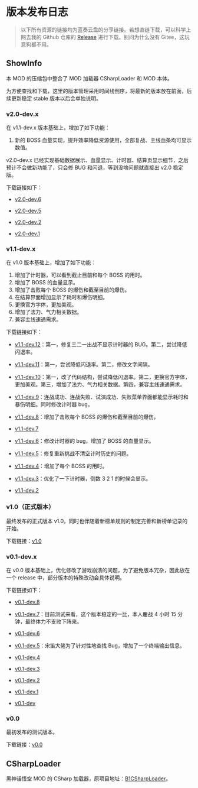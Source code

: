 # 版本发布日志

> 以下所有资源的链接均为蓝奏云盘的分享链接。若想直链下载，可以科学上网去我的 Github 仓库的 [Release](https://github.com/DavidingPlus/b1-showinfo-docs/releases) 进行下载。别问为什么没有 Gitee，这玩意狗都不用。

## ShowInfo

本 MOD 的压缩包中整合了 MOD 加载器 CSharpLoader 和 MOD 本体。

为方便查找和下载，这里的版本管理采用时间线倒序，将最新的版本放在前面，后续更新稳定 stable 版本以后会单独说明。

### v2.0-dev.x

在 v1.1-dev.x 版本基础上，增加了如下功能：

1. 新的 BOSS 血量实现，提升效率降低资源使用，全部复战、主线血条均可显示数值。

v2.0-dev.x 已经实现基础数据展示、血量显示、计时器、结算页显示细节，之后预计不会做新功能了，只会修 BUG 和闪退，等到没啥问题就直接出 v2.0 稳定版。

下载链接如下：

- [v2.0-dev.6](https://lzx0626.lanzouq.com/ieTUg37qpene)

- [v2.0-dev.5](https://lzx0626.lanzouq.com/impJV37f68ni)

- [v2.0-dev.2](https://lzx0626.lanzouq.com/i6hXI373yc4j)

- [v2.0-dev.1](https://lzx0626.lanzouq.com/iPzqX372nxba)

### v1.1-dev.x

在 v1.0 版本基础上，增加了如下功能：

1. 增加了计时器，可以看到截止目前和每个 BOSS 的用时。
2. 增加了 BOSS 的血量显示。
3. 增加了击败每个 BOSS 的爆伤和截至目前的爆伤。
4. 在结算界面增加显示了耗时和爆伤明细。
5. 更换官方字体，更加美观。
6. 增加了法力、气力相关数据。
7. 兼容主线速通需求。

下载链接如下：

- [v1.1-dev.12](https://lzx0626.lanzouq.com/iH1s736y3zeb)：第一，修复三二一出战不显示计时器的 BUG。第二，尝试降低闪退率。

- [v1.1-dev.11](https://lzx0626.lanzouq.com/ipOen36opu6f)：第一，尝试降低闪退率。第二，修改文字间隔。

- [v1.1-dev.10](https://lzx0626.lanzouq.com/irULC36lmukd)：第一，改了代码结构，尝试降低闪退率。第二，更换官方字体，更加美观。第三，增加了法力、气力相关数据。第四，兼容主线速通需求。

- [v1.1-dev.9](https://lzx0626.lanzouq.com/iHTbl36adycj)：连战成功、连战失败、试演成功、失败菜单界面都能显示耗时和暴伤明细。同时修改计时器 bug。

- [v1.1-dev.8](https://lzx0626.lanzouq.com/ilvNF368xjrc)：增加了击败每个 BOSS 的爆伤和截至目前的爆伤。

- [v1.1-dev.7](https://lzx0626.lanzouq.com/iCVYt363uxzg)

- [v1.1-dev.6](https://lzx0626.lanzouq.com/i2gux363uxwd)：修改计时器的 bug，增加了 BOSS 的血量显示。

- [v1.1-dev.5](https://lzx0626.lanzouq.com/i3ZcM35xl6wb)：修复重新挑战不清空计时历史的问题。

- [v1.1-dev.4](https://lzx0626.lanzouq.com/iOdJ535vqdva)：增加了每个 BOSS 的用时。

- [v1.1-dev.3](https://lzx0626.lanzouq.com/iTV1i35ugrjg)：优化了一下计时器，倒数 3 2 1 的时候会显示。

- [v1.1-dev.2](https://lzx0626.lanzouq.com/iiQhE35s2adc)

### v1.0（正式版本）

最终发布的正式版本 v1.0。同时也伴随着新榜单规则的制定完善和新榜单记录的开始。

下载链接：[v1.0](https://lzx0626.lanzouq.com/iWkYQ34uuhsd)

### v0.1-dev.x

在 v0.0 版本基础上，优化修改了游戏崩溃的问题，为了避免版本冗杂，因此放在一个 release 中，部分版本的特殊改动会具体说明。

下载链接如下：

- [v0.1-dev.8](https://lzx0626.lanzouq.com/il7zW34rylmh)

- [v0.1-dev.7](https://lzx0626.lanzouq.com/io07d34o37kh)：目前测试来看，这个版本稳定的一比，本人鏖战 4 小时 15 分钟，最终体力不支败下阵来。

- [v0.1-dev.6](https://lzx0626.lanzouq.com/iAUEw34o37he)

- [v0.1-dev.5](https://lzx0626.lanzouq.com/iomaR34o37fc)：宋笛大佬为了针对性地查找 Bug，增加了一个终端输出信息。

- [v0.1-dev.4](https://lzx0626.lanzouq.com/i4aMM34o37eb)

- [v0.1-dev.3](https://lzx0626.lanzouq.com/ikIV834o37da)

- [v0.1-dev.2](https://lzx0626.lanzouq.com/iVghs34o37bi)

- [v0.1-dev.1](https://lzx0626.lanzouq.com/i3TyW34o377e)

- [v0.1-dev](https://lzx0626.lanzouq.com/i1PU334o37li)

### v0.0

最初发布的测试版本。

下载链接：[v0.0](https://lzx0626.lanzouq.com/ihh1S34o375c)

## CSharpLoader

黑神话悟空 MOD 的 CSharp 加载器，原项目地址：[B1CSharpLoader](https://github.com/czastack/B1CSharpLoader)。

